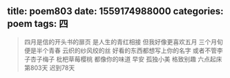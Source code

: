 title: poem803
date: 1559174988000
categories: poem
tags: 四
---
> 四月是信的开头书的扉页
是人生的青红相接
但我好像更喜欢五月
三个月旬便是半个青春
云织的纱风绞的丝
好看的东西都想写上你的名字
或者不管李子杏子梅子
枇杷草莓樱桃
都像你的味道
早安
孤独小美
格致别趣
六点起床第803天 迟到78天